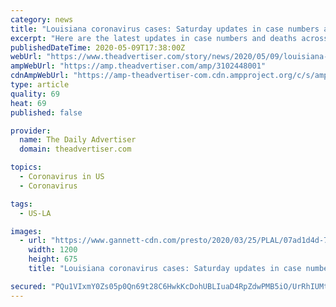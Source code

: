 ```yaml
---
category: news
title: "Louisiana coronavirus cases: Saturday updates in case numbers and deaths statewide"
excerpt: "Here are the latest updates in case numbers and deaths across Louisiana from the coronavirus pandemic. Check out this story on theadvertiser.com:"
publishedDateTime: 2020-05-09T17:38:00Z
webUrl: "https://www.theadvertiser.com/story/news/2020/05/09/louisiana-coronavirus-case-numbers-deaths-update-covid-19/3102448001/"
ampWebUrl: "https://amp.theadvertiser.com/amp/3102448001"
cdnAmpWebUrl: "https://amp-theadvertiser-com.cdn.ampproject.org/c/s/amp.theadvertiser.com/amp/3102448001"
type: article
quality: 69
heat: 69
published: false

provider:
  name: The Daily Advertiser
  domain: theadvertiser.com

topics:
  - Coronavirus in US
  - Coronavirus

tags:
  - US-LA

images:
  - url: "https://www.gannett-cdn.com/presto/2020/03/25/PLAL/07ad1d4d-72c7-47fc-9a1c-0c33e4f3cd2f-coronavirus_glossary_promo.jpg?auto=webp&crop=1074,604,x0,y0&format=pjpg&width=1200"
    width: 1200
    height: 675
    title: "Louisiana coronavirus cases: Saturday updates in case numbers and deaths statewide"

secured: "PQu1VIxmY0Zs05p0Qn69t28C6HwkKcDohUBLIuaD4RpZdwPMB5iO/UrRhIUMtyvmMt2pNB8VUe7b39FBQW3mSA3/nOed90VRrKQVpx4s5Q2QKhilyBBTdEWAHJ2hWEzv99QHmggsmk/x0RUN0TC2qR1jvzejXCVkajC1Tj+nYnIu34klP87cNM5sIjaR8C5Q+hNXaZbVSvX2GaB7tEkOP69jc+c5Ti9O0rcU1HY9w/dWqgD8aim+B1nK7gyhXTfBMlmDUD31aUXsul5fbw7A2091UaMMLNJ/J1ChlYFgAUD9C3y99+BT168sa55YXLr6nepHOHtkIhnfKAhUoat4HeJ+n3LxT1ySNzyr7XoAy3WJATWCfuw+xAk5WYTmYfaM8aSslCLNP7LNLLdCqVl+weAzJ30m6OQhqYrqPtk+S4nljMExs9vc3088OjofiZR8/GIwDFwyTBDt782vnw5nVp5oXeERlV71tbG+ErivLU8=;8Tohc+Z6hk3jzYfUhXOF6g=="
---
```


